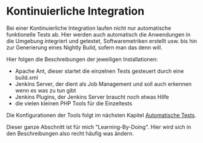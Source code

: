 # Kontinuierliche Integration

Bei einer Kontinuierliche Integration laufen nicht nur automatische funktionelle Tests ab. Hier werden auch automatisch die Anwendungen in die Umgebung integriert und getestet, Softwaremetriken erstellt usw. bis hin zur Generierung eines Nightly Build, sofern man das denn will.

Hier folgen die Beschreibungen der jeweiligen Installationen:

- Apache Ant, dieser startet die einzelnen Tests gesteuert durch eine build.xml
- Jenkins Server, der dient als Job Management und soll auch erkennen wenn es was zu tun gibt
- Jenkins Plugins, der Jenkins Server braucht noch etwas Hilfe
- die vielen kleinen PHP Tools für die Einzeltests  

Die Konfigurationen der Tools folgt im nächsten Kapitel [Automatische Tests](../06-automatische-tests/README.md).

Dieser ganze Abschnitt ist für mich "Learning-By-Doing". Hier wird sich in den Beschreibungen also recht häufig was ändern.
